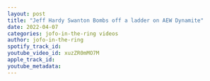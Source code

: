 ```yaml
---
layout: post
title: "Jeff Hardy Swanton Bombs off a ladder on AEW Dynamite"
date: 2022-04-07
categories: jofo-in-the-ring videos
author: jofo-in-the-ring
spotify_track_id: 
youtube_video_id: xuzZR0mMO7M
apple_track_id: 
youtube_metadata: 
---
```

